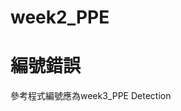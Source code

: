 # week2_PPE

<h1>編號錯誤</h1>
參考程式編號應為<a herf="https://github.com/t109598031/week3_PPE-Detection">week3_PPE Detection</a>
